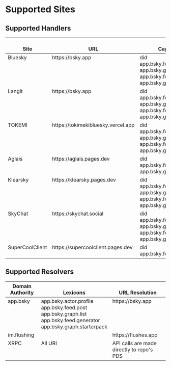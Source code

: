 # Supported Sites

## Supported Handlers

<table>
<thead valign="bottom">
<tr>
    <th>Site</th>
    <th>URL</th>
    <th>Capabilities</th>
    <th>NSID Resolution</th>
</tr>
</thead>
<tbody valign="top">
<tr>
    <td>Bluesky</td>
    <td>https://bsky.app</td>
    <td>did<br>app.bsky.feed.post<br>app.bsky.graph.list<br>app.bsky.feed.generator<br>app.bsky.graph.starterpack</td>
    <td>app.bsky</td>
</tr>
<tr>
    <td>Langit</td>
    <td>https://bsky.app</td>
    <td>did<br>app.bsky.feed.post<br>app.bsky.graph.list<br>app.bsky.feed.generator<br>app.bsky.graph.starterpack</td>
    <td></td>
</tr>
<tr>
    <td>TOKEMI</td>
    <td>https://tokimekibluesky.vercel.app</td>
    <td>did<br>app.bsky.feed.post<br>app.bsky.graph.list<br>app.bsky.feed.generator<br>app.bsky.graph.starterpack</td>
    <td></td>
</tr>
<tr>
    <td>Aglais</td>
    <td>https://aglais.pages.dev</td>
    <td>did<br>app.bsky.feed.post<br>app.bsky.graph.list</td>
    <td></td>
</tr>
<tr>
    <td>Klearsky</td>
    <td>https://klearsky.pages.dev</td>
    <td>did<br>app.bsky.feed.post<br>app.bsky.graph.list<br>app.bsky.feed.generator<br>app.bsky.graph.starterpack</td>
    <td></td>
</tr>
<tr>
    <td>SkyChat</td>
    <td>https://skychat.social</td>
    <td>did<br>app.bsky.feed.post<br>app.bsky.graph.list<br>app.bsky.feed.generator<br>app.bsky.graph.starterpack</td>
    <td></td>
</tr>
<tr>
    <td>SuperCoolClient</td>
    <td>https://supercoolclient.pages.dev</td>
    <td>did<br>app.bsky.feed.post</td>
    <td></td>
</tr>
</tbody>
</table>

## Supported Resolvers

<table>
<thead valign="bottom">
<tr>
    <th>Domain Authority</th>
    <th>Lexicons</th>
    <th>URL Resolution</th>
</tr>
</thead>
<tbody valign="top">
<tr>
    <td>app.bsky</td>
    <td>app.bsky.actor.profile<br>app.bsky.feed.post<br>app.bsky.graph.list<br>app.bsky.feed.generator<br>app.bsky.graph.starterpack</td>
    <td>https://bsky.app</td>
</tr>
<tr>
    <td>im.flushing</td>
    <td></td>
    <td>https://flushes.app</td>
</tr>
<tr>
    <td>XRPC</td>
    <td>All URI</td>
    <td>API calls are made directly to repo's PDS</td>
</tr>
</tbody>
</table>
